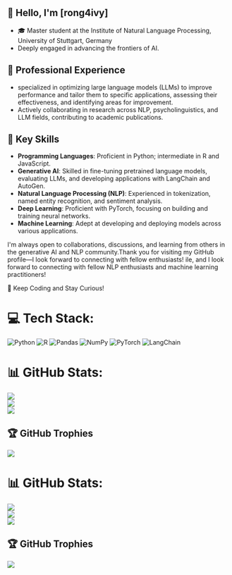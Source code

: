 ## 👋 Hello, I'm [rong4ivy]

- 🎓 Master student at the Institute of Natural Language Processing, University of Stuttgart, Germany
-  Deeply engaged in advancing the frontiers of AI.

## 💼 Professional Experience

- specialized in optimizing large language models (LLMs) to improve performance and tailor them to specific applications, assessing their effectiveness, and identifying areas for improvement.
- Actively collaborating in research across NLP, psycholinguistics, and LLM fields, contributing to academic publications.
## 🚀 Key Skills

- **Programming Languages**: Proficient in Python; intermediate in R and JavaScript.
- **Generative AI**: Skilled in fine-tuning pretrained language models, evaluating LLMs, and developing applications with LangChain and AutoGen.
- **Natural Language Processing (NLP)**: Experienced in tokenization, named entity recognition, and sentiment analysis.
- **Deep Learning**: Proficient with PyTorch, focusing on building and training neural networks.
- **Machine Learning**: Adept at developing and deploying models across various applications.

  
I'm always open to collaborations, discussions, and learning from others in the generative AI and NLP community.Thank you for visiting my GitHub profile—I look forward to connecting with fellow enthusiasts!
ile, and I look forward to connecting with fellow NLP enthusiasts and machine learning practitioners!

🎉 Keep Coding and Stay Curious!

# 💻 Tech Stack:
![Python](https://img.shields.io/badge/python-3670A0?style=for-the-badge&logo=python&logoColor=ffdd54)
![R](https://img.shields.io/badge/r-%23276DC3.svg?style=for-the-badge&logo=r&logoColor=white)
![Pandas](https://img.shields.io/badge/pandas-%23150458.svg?style=for-the-badge&logo=pandas&logoColor=white)
![NumPy](https://img.shields.io/badge/NumPy-%23013243.svg?style=for-the-badge&logo=numpy&logoColor=white)
![PyTorch](https://img.shields.io/badge/PyTorch-%23EE4C2C.svg?style=for-the-badge&logo=PyTorch&logoColor=white)
![LangChain](https://img.shields.io/badge/LangChain-%234285F4.svg?style=for-the-badge&logoColor=white)

# 📊 GitHub Stats:
![](https://github-readme-stats.vercel.app/api?username=rong4ivy&theme=great-gatsby&hide_border=false&include_all_commits=true&count_private=false)<br/>
![](https://github-readme-streak-stats.herokuapp.com/?user=rong4ivy&theme=great-gatsby&hide_border=false)<br/>
![](https://github-readme-stats.vercel.app/api/top-langs/?username=rong4ivy&theme=great-gatsby&hide_border=false&include_all_commits=true&count_private=false&layout=compact)

## 🏆 GitHub Trophies
![](https://github-profile-trophy.vercel.app/?username=rong4ivy&theme=monokai&no-frame=false&no-bg=true&margin-w=4)

# 📊 GitHub Stats:
![](https://github-readme-stats.vercel.app/api?username=rong4ivy&theme=great-gatsby&hide_border=false&include_all_commits=true&count_private=false)<br/>
![](https://github-readme-streak-stats.herokuapp.com/?user=rong4ivy&theme=great-gatsby&hide_border=false)<br/>
![](https://github-readme-stats.vercel.app/api/top-langs/?username=rong4ivy&theme=great-gatsby&hide_border=false&include_all_commits=true&count_private=false&layout=compact)

## 🏆 GitHub Trophies
![](https://github-profile-trophy.vercel.app/?username=rong4ivy&theme=monokai&no-frame=false&no-bg=true&margin-w=4)

